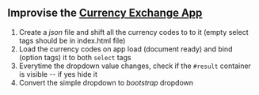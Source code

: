 ## Improvise the [Currency Exchange App](https://github.com/attainu/attainu-eagle/tree/master/live-coding/currency-exchange-app)

1. Create a *json* file and shift all the currency codes to to it (empty select tags should be in index.html file)
2. Load the currency codes on app load (document ready) and bind (option tags) it to both `select` tags
3. Everytime the dropdown value changes, check if the `#result` container is visible -- if yes hide it
4. Convert the simple dropdown to *bootstrap* dropdown

